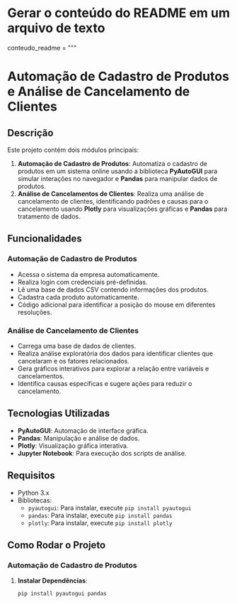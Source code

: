 # Gerar o conteúdo do README em um arquivo de texto
conteudo_readme = """
# Automação de Cadastro de Produtos e Análise de Cancelamento de Clientes

## Descrição
Este projeto contém dois módulos principais: 
1. **Automação de Cadastro de Produtos**: Automatiza o cadastro de produtos em um sistema online usando a biblioteca **PyAutoGUI** para simular interações no navegador e **Pandas** para manipular dados de produtos.
2. **Análise de Cancelamentos de Clientes**: Realiza uma análise de cancelamento de clientes, identificando padrões e causas para o cancelamento usando **Plotly** para visualizações gráficas e **Pandas** para tratamento de dados.

## Funcionalidades
### Automação de Cadastro de Produtos
- Acessa o sistema da empresa automaticamente.
- Realiza login com credenciais pré-definidas.
- Lê uma base de dados CSV contendo informações dos produtos.
- Cadastra cada produto automaticamente.
- Código adicional para identificar a posição do mouse em diferentes resoluções.

### Análise de Cancelamento de Clientes
- Carrega uma base de dados de clientes.
- Realiza análise exploratória dos dados para identificar clientes que cancelaram e os fatores relacionados.
- Gera gráficos interativos para explorar a relação entre variáveis e cancelamentos.
- Identifica causas específicas e sugere ações para reduzir o cancelamento.

## Tecnologias Utilizadas
- **PyAutoGUI**: Automação de interface gráfica.
- **Pandas**: Manipulação e análise de dados.
- **Plotly**: Visualização gráfica interativa.
- **Jupyter Notebook**: Para execução dos scripts de análise.

## Requisitos
- Python 3.x
- Bibliotecas:
  - `pyautogui`: Para instalar, execute `pip install pyautogui`
  - `pandas`: Para instalar, execute `pip install pandas`
  - `plotly`: Para instalar, execute `pip install plotly`

## Como Rodar o Projeto

### Automação de Cadastro de Produtos

1. **Instalar Dependências**:
   ```bash
   pip install pyautogui pandas
